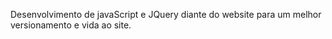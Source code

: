Desenvolvimento de javaScript e JQuery diante do website para um melhor versionamento e vida ao site.
